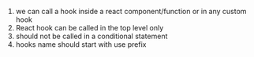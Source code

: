 1. we can call a hook inside a react component/function or in any custom hook
2. React hook can be called in the top level only
3. should not be called in a conditional statement
4. hooks name should start with use prefix